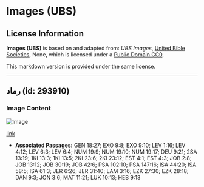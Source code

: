 # Images (UBS)

## License Information

**Images (UBS)** is based on and adapted from: _UBS Images_, [United Bible Societies](https://unitedbiblesocieties.org/), None, which is licensed under a [Public Domain CC0](https://creativecommons.org/public-domain/cc0/).

This markdown version is provided under the same license.



--------------------------------

## رماد (id: 293910)

### Image Content

![Image](https://cdn.aquifer.bible/aquifer-content/resources/Media/WEB-0041_ash.jpg)

[link](https://cdn.aquifer.bible/aquifer-content/resources/Media/WEB-0041_ash.jpg)

* **Associated Passages:** GEN 18:27; EXO 9:8; EXO 9:10; LEV 1:16; LEV 4:12; LEV 6:3; LEV 6:4; NUM 19:9; NUM 19:10; NUM 19:17; DEU 9:21; 2SA 13:19; 1KI 13:3; 1KI 13:5; 2KI 23:6; 2KI 23:12; EST 4:1; EST 4:3; JOB 2:8; JOB 13:12; JOB 30:19; JOB 42:6; PSA 102:10; PSA 147:16; ISA 44:20; ISA 58:5; ISA 61:3; JER 6:26; JER 31:40; LAM 3:16; EZK 27:30; EZK 28:18; DAN 9:3; JON 3:6; MAT 11:21; LUK 10:13; HEB 9:13

